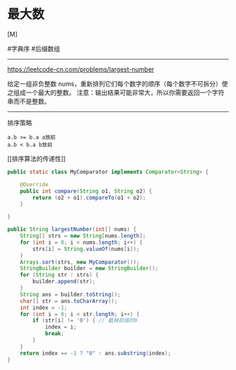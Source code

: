 # 最大数

[M]

#字典序
#后缀数组 

---

https://leetcode-cn.com/problems/largest-number

给定一组非负整数 nums，重新排列它们每个数字的顺序（每个数字不可拆分）使之组成一个最大的整数。
注意：输出结果可能非常大，所以你需要返回一个字符串而不是整数。

---

排序策略
```text
a.b >= b.a a放前
a.b < b.a b放前
```

[[排序算法的传递性]]

```java
public static class MyComparator implements Comparator<String> {

    @Override
    public int compare(String o1, String o2) {
        return (o2 + o1).compareTo(o1 + o2);
    }

}

public String largestNumber(int[] nums) {
    String[] strs = new String[nums.length];
    for (int i = 0; i < nums.length; i++) {
        strs[i] = String.valueOf(nums[i]);
    }
    Arrays.sort(strs, new MyComparator());
    StringBuilder builder = new StringBuilder();
    for (String str : strs) {
        builder.append(str);
    }
    String ans = builder.toString();
    char[] str = ans.toCharArray();
    int index = -1;
    for (int i = 0; i < str.length; i++) {
        if (str[i] != '0') { // 截掉前缀的0
            index = i;
            break;
        }
    }
    return index == -1 ? "0" : ans.substring(index);
}

```